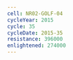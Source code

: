```yaml
---
cell: NR02-GOLF-04
cycleYear: 2015
cycle: 35
cycleDate: 2015-35
resistance: 396000
enlightened: 274000 
---
```

      